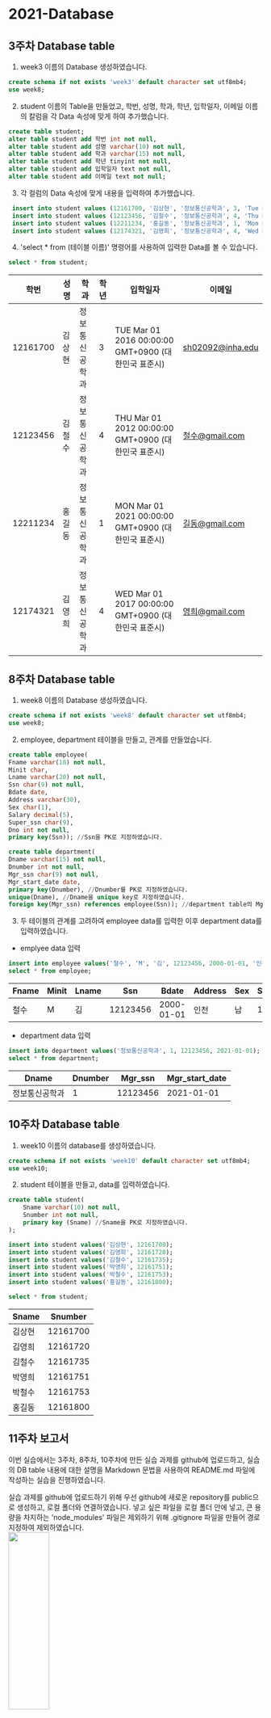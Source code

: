 # 2021-Database

## 3주차 Database table
1. week3 이름의 Database 생성하였습니다.
~~~sql
create schema if not exists 'week3' default character set utf8mb4;   
use week8;
~~~   
2. student 이름의 Table을 만들었고, 학번, 성명, 학과, 학년, 입학일자, 이메일 이름의 칼럼을 각 Data 속성에 맞게 하여 추가했습니다.
~~~sql
create table student;   
alter table student add 학번 int not null,   
alter table student add 성명 varchar(10) not null,   
alter table student add 학과 varchar(15) not null,   
alter table student add 학년 tinyint not null,   
alter table student add 입학일자 text not null,   
alter table student add 이메일 text not null;
~~~
3. 각 컬럼의 Data 속성에 맞게 내용을 입력하여 추가했습니다.
~~~sql
 insert into student values (12161700, '김상현', '정보통신공학과', 3, 'Tue Mar 01 2016 00:00:00 GMT+0900 (대한민국 표준시)', 'sh02092@inha.edu');   
 insert into student values (12123456, '김철수', '정보통신공학과', 4, 'Thu Mar 01 2012 00:00:00 GMT+0900 (대한민국 표준시)', '철수@gmail.com');   
 insert into student values (12211234, '홍길동', '정보통신공학과', 1, 'Mon Mar 01 2021 00:00:00 GMT+0900 (대한민국 표준시)', '길동@gmail.com');   
 insert into student values (12174321, '김영희', '정보통신공학과', 4, 'Wed Mar 01 2017 00:00:00 GMT+0900 (대한민국 표준시)', '영희@gmail.com');   
~~~
4. 'select * from (테이블 이름)' 명령어를 사용하여 입력한 Data를 볼 수 있습니다.
~~~sql
select * from student;   
~~~
학번|성명|학과|학년|입학일자|이메일
---|---|---|---|---|---|
12161700|김상현|정보통신공학과|3|TUE Mar 01 2016 00:00:00 GMT+0900 (대한민국 표준시)|sh02092@inha.edu|
12123456|김철수|정보통신공학과|4|THU Mar 01 2012 00:00:00 GMT+0900 (대한민국 표준시)|철수@gmail.com|
12211234|홍길동|정보통신공학과|1|MON Mar 01 2021 00:00:00 GMT+0900 (대한민국 표준시)|길동@gmail.com|
12174321|김영희|정보통신공학과|4|WED Mar 01 2017 00:00:00 GMT+0900 (대한민국 표준시)|영희@gmail.com|

## 8주차 Database table
1. week8 이름의 Database 생성하였습니다.
~~~sql
create schema if not exists 'week8' default character set utf8mb4;   
use week8;
~~~
2. employee, department 테이블을 만들고, 관계를 만들었습니다.
~~~sql
create table employee(  
Fname varchar(10) not null,  
Minit char,  
Lname varchar(20) not null,  
Ssn char(9) not null,  
Bdate date,  
Address varchar(30),  
Sex char(1),  
Salary decimal(5),  
Super_ssn char(9),  
Dno int not null,  
primary key(Ssn)); //Ssn을 PK로 지정하였습니다.  

create table department(  
Dname varchar(15) not null,  
Dnumber int not null,  
Mgr_ssn char(9) not null,  
Mgr_start_date date,  
primary key(Dnumber), //Dnumber를 PK로 지정하였습니다.  
unique(Dname), //Dname을 unique key로 지정하였습니다.  
foreign key(Mgr_ssn) references employee(Ssn)); //department table의 Mgr_ssn을 employee table의 Ssn의 foreign key로 지정하였습니다.
~~~
3. 두 테이블의 관계를 고려하여 employee data를 입력한 이후 department data를 입력하였습니다.
- emplyee data 입력
~~~sql
insert into employee values('철수', 'M', '김', 12123456, 2000-01-01, '인천', '남', 1000, , 1);
select * from employee;
~~~
Fname|Minit|Lname|Ssn|Bdate|Address|Sex|Salary|Super_ssn|Dno
---|---|---|---|---|---|---|---|---|---|
철수|M|김|12123456|2000-01-01|인천|남|1000||1|
- department data 입력
~~~sql
insert into department values('정보통신공학과', 1, 12123456, 2021-01-01);
select * from department;
~~~
Dname|Dnumber|Mgr_ssn|Mgr_start_date
---|---|---|---|
정보통신공학과|1|12123456|2021-01-01|

## 10주차 Database table
1. week10 이름의 database를 생성하였습니다.
~~~sql
create schema if not exists 'week10' default character set utf8mb4;   
use week10;
~~~
2. student 테이블을 만들고, data를 입력하였습니다.
~~~sql
create table student(
    Sname varchar(10) not null,
    Snumber int not null,
    primary key (Sname) //Sname을 PK로 지정하였습니다.
);

insert into student values('김상현', 12161700);
insert into student values('김영희', 12161720);
insert into student values('김철수', 12161735);
insert into student values('박영희', 12161751);
insert into student values('박철수', 12161753);
insert into student values('홍길동', 12161800);

select * from student;
~~~
Sname|Snumber
---|---|
김상현|12161700|
김영희|12161720|
김철수|12161735|
박영희|12161751|
박철수|12161753|
홍길동|12161800|

## 11주차 보고서
이번 실습에서는 3주차, 8주차, 10주차에 만든 실습 과제를 github에 업로드하고, 
실습의 DB table 내용에 대한 설명을 Markdown 문법을 사용하여 README.md 파일에 작성하는 실습을 진행하였습니다.

실습 과제를 github에 업로드하기 위해 우선 github에 새로운 repository를 public으로 생성하고, 로컬 폴더와 연결하였습니다. 넣고 싶은 파일을 로컬 폴더 안에 넣고, 큰 용량을 차지하는 'node_modules' 파일은 제외하기 위해 .gitignore 파일을 만들어 경로 지정하여 제외하였습니다.  
<img src="./picture.png" width="40%" height="30%"></img>

이후 wsl terminal에
> git add .  
git commit -m "설명"  
git push  

명령어를 통해 git 저장소에 업로드하였습니다.

query문을 코드블록화 하기 위해 
> '~~~sql (코드작성) ~~~' 하여 작성하였습니다.

 또한 표를 만들기 위해 
 > '|' '---' 명령어를 사용하였습니다.

앞으로 github를 사용하는 빈도수가 잦아질 것 같은데 이번 실습을 통해 github를 다루는게 익숙해진 것 같습니다.